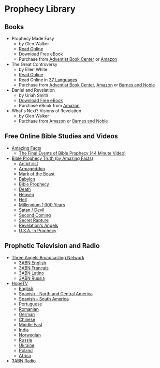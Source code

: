 # Prophecy Library

## Books

* Prophecy Made Easy
  * by Glen Walker
  * [Read Online](/ReadOnline.html)
  * [Download Free eBook](/pdf/ProphecyMadeEasy.pdf)
  * Purchase from [Adventist Book Center](http://www.adventistbookcenter.com/prophecy-made-easy-experience-the-future-now.html) or [Amazon](http://www.amazon.com/Prophecy-Made-Easy-Glen-Walker/dp/0615113567)
* The Great Controversy
  * by Ellen White 
  * [Read Online](http://www.whiteestate.org/books/gc/gc.asp)
  * Read Online in [37 Languages](/37languages/)
  * Purchase from [Adventist Book Center](http://www.adventistbookcenter.com/great-controversy.html), [Amazon](http://www.amazon.com/Great-Controversy-Ellen-G-White/dp/1492344931/) or [Barnes and Noble](http://www.barnesandnoble.com/w/the-great-controversy-ellen-white/1117541345?ean=9781456569587)
* Daniel and Revelation
  * by Uriah Smith 
  * [Download Free eBook](/pdf/DanielAndRevelation.pdf)
  * Purchase eBook from [Amazon](http://www.amazon.com/Daniel-Revelation-Uriah-Smith-ebook/dp/B0086NEVSA/)
* What's Next? Visions of Revelation
  * by Glen Walker 
  * Purchase from [Amazon](http://www.amazon.com/Whats-Next-Visions-Revelation-Walker/dp/0578073544/) or [Barnes and Noble](http://www.barnesandnoble.com/w/whats-next-visions-of-revelation-glen-a-walker/1112722100?ean=9780578073545)

## Free Online Bible Studies and Videos

* [Amazing Facts](http://www.amazingfacts.com "Amazing Facts")
  * [The Final Events of Bible Prophecy (44 Minute Video)](https://www.youtube.com/watch?v=Fl4VoH1i19E) 
* [Bible Prophecy Truth (by Amazing Facts)](http://www.bibleprophecytruth.com/ "Bible Prophecy Truth (by Amazing Facts)")
  * [Antichrist](http://www.bibleprophecytruth.com/topics/antichrist "Antichrist")
  * [Armageddon](http://www.bibleprophecytruth.com/topics/armageddon "Armageddon")
  * [Mark of the Beast](http://www.bibleprophecytruth.com/topics/mark-of-the-beast)
  * [Babylon](http://www.bibleprophecytruth.com/topics/babylon)
  * [Bible Prophecy](http://www.bibleprophecytruth.com/topics/bible-prophecy)
  * [Death](http://www.bibleprophecytruth.com/topics/death)
  * [Heaven](http://www.bibleprophecytruth.com/topics/heaven)
  * [Hell](http://www.bibleprophecytruth.com/topics/hell)
  * [Millennium 1,000 Years](http://www.bibleprophecytruth.com/topics/millennium)
  * [Satan  / Devil](http://www.bibleprophecytruth.com/topics/satan)
  * [Second Coming](http://www.bibleprophecytruth.com/topics/second-coming)
  * [Secret Rapture](http://www.bibleprophecytruth.com/topics/rapture)
  * [Revelation's Angels](http://www.bibleprophecytruth.com/topics/angels)
  * [U.S.A. In Prophecy](http://www.bibleprophecytruth.com/topics/usa-in-prophecy)

## Prophetic Television and Radio ##
* [Three Angels Broadcasting Network](http://3abn.org)
  * [3ABN English](http://3abn.org/media/3abn-broadcast/)
  * [3ABN Français](http://3abn.org/media/3abn-francais-broadcast/)
  * [3ABN Latino](http://3abn.org/media/3abn-latino-broadcast/)
  * [3ABN Russia](http://3abn.org/media/3abn-russia-broadcast/)
* [HopeTV](http://www.hopetv.org/)
  *  [English](http://www.hopetv.org/watch/)
  *  [Spanish - North and Central America](http://www.hopetv.org/watch/esperanza/)
  *  [Spanish - South America](http://www.hopetv.org/watch/hope-channel-south-america/)
  *  [Portuguese](http://www.hopetv.org/watch/portuguese/)
  *  [Romanian](http://www.hopetv.org/watch/romania/)
  *  [German](http://www.hopetv.org/watch/germany/)
  *  [Chinese](http://www.hopetv.org/watch/chinese/)
  *  [Middle East](http://www.hopetv.org/watch/middle-east/)
  *  [India](http://www.hopetv.org/watch/india/)
  *  [Norwegian](http://www.hopetv.org/watch/norwegian/)
  *  [Russia](http://www.hopetv.org/watch/russia/)
  *  [Ukraine](http://www.hopetv.org/watch/ukraine/)
  *  [Poland](http://www.hopetv.org/watch/poland/)
  *  [Africa](http://www.hopetv.org/watch/africa/)
* [3ABN Radio](http://3abn.org/networks/3abn-radio/)

